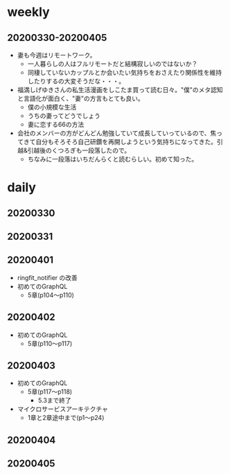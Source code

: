 # weekly
## 20200330-20200405
* 妻も今週はリモートワーク。
  * 一人暮らしの人はフルリモートだと結構寂しいのではないか？
  * 同棲していないカップルとか会いたい気持ちをおさえたり関係性を維持したりするの大変そうだな・・・。
* 福満しげゆきさんの私生活漫画をしこたま買って読む日々。"僕"のメタ認知と言語化が面白く、"妻"の方言もとても良い。
  * 僕の小規模な生活
  * うちの妻ってどうでしょう
  * 妻に恋する66の方法
* 会社のメンバーの方がどんどん勉強していて成長していっているので、焦ってきて自分もそろそろ自己研鑽を再開しようという気持ちになってきた。引越&引越後のくつろぎも一段落したので。
  * ちなみに一段落はいちだんらくと読むらしい。初めて知った。

# daily
## 20200330

## 20200331

## 20200401
* ringfit_notifier の改善
* 初めてのGraphQL
  * 5章(p104〜p110)

## 20200402
* 初めてのGraphQL
  * 5章(p110〜p117)

## 20200403
* 初めてのGraphQL
  * 5章(p117〜p118)
    * 5.3まで終了
* マイクロサービスアーキテクチャ
  * 1章と2章途中まで(p1〜p24)

## 20200404

## 20200405

